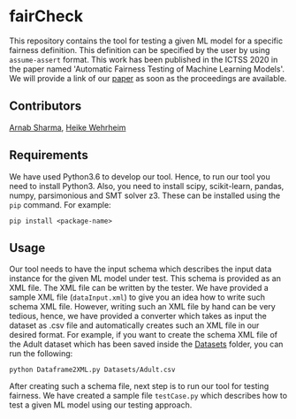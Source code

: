 # fairCheck
This repository contains the tool for testing a given ML model for a specific fairness definition. This definition can be specified by the user by using ```assume-assert``` format. This work has been published in the ICTSS 2020 in the paper named 'Automatic Fairness Testing of Machine Learning Models'. We will provide a link of our [paper]() as soon as the proceedings are available.

## Contributors
[Arnab Sharma](https://en.cs.uni-paderborn.de/sms/team/people/arnab-sharma), [Heike Wehrheim](https://en.cs.uni-paderborn.de/sms/team/people/heike-wehrheim)

## Requirements
We have used Python3.6 to develop our tool. Hence, to run our tool you need to install Python3. Also, you need to install scipy, scikit-learn, pandas, numpy, parsimonious and SMT solver z3. These can be installed using the ```pip``` command. For example:
```
pip install <package-name>
```

## Usage
Our tool needs to have the input schema which describes the input data instance for the given ML model under test. This schema is provided as an XML file. The XML file can be written by the tester. We have provided a sample XML file (```dataInput.xml```) to give you an idea how to write such schema XML file. However, writing such an XML file by hand can be very tedious, hence, we have provided a converter which takes as input the dataset as .csv file and automatically creates such an XML file in our desired format. For example, if you want to create the schema XML file of the Adult dataset which has been saved inside the [Datasets](https://github.com/arnabsharma91/fairCheck/tree/master/Datasets) folder, you can run the following:
```
python Dataframe2XML.py Datasets/Adult.csv
```
After creating such a schema file, next step is to run our tool for testing fairness. We have created a sample file ```testCase.py``` which describes how to test a given ML model using our testing approach. 

